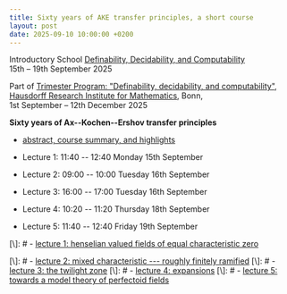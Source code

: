 ```yaml
---
title: Sixty years of AKE transfer principles, a short course
layout: post
date: 2025-09-10 10:00:00 +0200
---
```

Introductory School
<a href="https://www.mathematics.uni-bonn.de/him/programs/future/him-trimester-program-definability-decidability-and-computability#School">Definability, Decidability, and Computability</a><br>
15th &ndash; 19th September 2025

Part of
<a href="https://www.mathematics.uni-bonn.de/him/programs/future/him-trimester-program-definability-decidability-and-computability">Trimester Program: "Definability, decidability, and computability"</a>,
[Hausdorff Research Institute for Mathematics](https://www.mathematics.uni-bonn.de/him),
Bonn,<br>
1st September &ndash; 12th December 2025
 
__Sixty years of Ax--Kochen--Ershov transfer principles__

- <a href="/backpages/2025-07-25-Bonn_abstract.html">abstract, course summary, and highlights</a>

- Lecture 1: 11:40 -- 12:40 Monday 15th September
- Lecture 2: 09:00 -- 10:00 Tuesday 16th September
- Lecture 3: 16:00 -- 17:00 Tuesday 16th September
- Lecture 4: 10:20 -- 11:20 Thursday 18th September
- Lecture 5: 11:40 -- 12:40 Friday 19th September

[\\]: # - [lecture 1: henselian valued fields of equal characteristic zero](/backpages/2025-09-10-Bonn_lecture_1.html)

[\\]: # - [lecture 2: mixed characteristic --- roughly finitely ramified](/backpages/2025-09-10-Bonn_lecture_2.html)
[\\]: # - [lecture 3: the twilight zone](/backpages/2025-09-10-Bonn_lecture_3.html)
[\\]: # - [lecture 4: expansions](/backpages/2025-09-10-Bonn_lecture_4.html)
[\\]: # - [lecture 5: towards a model theory of perfectoid fields](/backpages/2025-09-10-Bonn_lecture_5.html)
